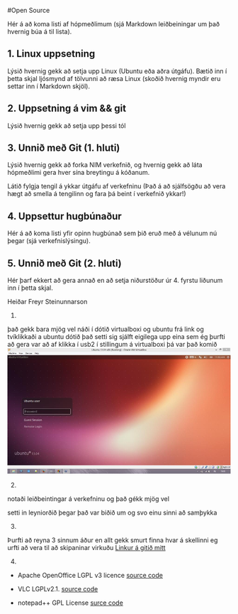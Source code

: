 #Open Source

Hér á að koma listi af hópmeðlimum (sjá Markdown leiðbeiningar um það hvernig búa á til lista).

## 1.  Linux uppsetning

Lýsið hvernig gekk að setja upp Linux (Ubuntu eða aðra útgáfu). Bætið inn í þetta skjal ljósmynd af tölvunni að ræsa Linux (skoðið hvernig myndir eru settar inn í Markdown skjöl).

## 2. Uppsetning á vim && git

Lýsið hvernig gekk að setja upp þessi tól
## 3. Unnið með Git (1. hluti)

Lýsið hvernig gekk að forka NIM verkefnið, og hvernig gekk að láta hópmeðlimi gera hver sína breytingu á kóðanum.

Látið fylgja tengil á ykkar útgáfu af verkefninu (Það á að sjálfsögðu að vera hægt að smella á tengilinn og fara þá beint í verkefnið ykkar!)
## 4. Uppsettur hugbúnaður

Hér á að koma listi yfir opinn hugbúnað sem þið eruð með á vélunum nú þegar (sjá verkefnislýsingu).

## 5. Unnið með Git (2. hluti)

Hér þarf ekkert að gera annað en að setja niðurstöður úr 4. fyrstu liðunum inn í þetta skjal.
	
 Heiðar Freyr Steinunnarson 
 
1.

það gekk bara mjög vel náði í dótið virtualboxi og ubuntu frá link
  og tvíklikkaði a ubuntu dótið það setti sig sjálft eigilega upp eina
  sem ég þurfti að gera var að af klikka í usb2 í stillingum á
   virtualboxi þá var það komið 
![Mynd af tolvunni](12.jpg?raw=true)

2.

notaði leiðbeintingar á verkefninu og það gékk mjög vel 

setti in leyniorðið þegar það var biðið um og svo einu sinni að samþykka</p>

3.

Þurfti að reyna 3 sinnum áður en allt gekk smurt finna hvar á skellinni eg urfti að vera til að skipaninar virkuðu 
 [Linkur á gitið mitt](https://github.com/Hfreyr/INTOPrufa/)

4.

* Apache OpenOffice  LGPL v3 licence
[source code](http://openoffice.apache.org/source.html/)  

* VLC   LGPLv2.1.
[source code](http://www.videolan.org/vlc/download-sources.html/) 

* notepad++  GPL License
[surce code](http://www.afterdawn.com/software/source_codes/notepadplusplus.cfm/)
